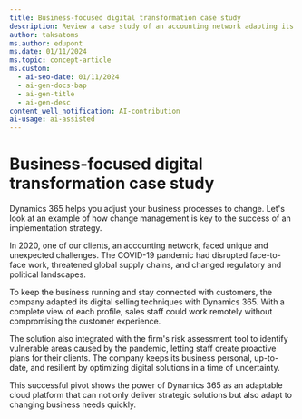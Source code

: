 ```yaml
---
title: Business-focused digital transformation case study
description: Review a case study of an accounting network adapting its digital selling techniques with Dynamics 365 and undergoing a business-focused digital transformation.
author: taksatoms
ms.author: edupont
ms.date: 01/11/2024
ms.topic: concept-article
ms.custom:
  - ai-seo-date: 01/11/2024
  - ai-gen-docs-bap
  - ai-gen-title
  - ai-gen-desc
content_well_notification: AI-contribution
ai-usage: ai-assisted
---
```


# Business-focused digital transformation case study

Dynamics 365 helps you adjust your business processes to change. Let's look at an example of how change management is key to the success of an implementation strategy.

In 2020, one of our clients, an accounting network, faced unique and unexpected challenges. The COVID-19 pandemic had disrupted face-to-face work, threatened global supply chains, and changed regulatory and political landscapes.

To keep the business running and stay connected with customers, the company adapted its digital selling techniques with Dynamics 365. With a complete view of each profile, sales staff could work remotely without compromising the customer experience.

The solution also integrated with the firm's risk assessment tool to identify vulnerable areas caused by the pandemic, letting staff create proactive plans for their clients. The company keeps its business personal, up-to-date, and resilient by optimizing digital solutions in a time of uncertainty.

This successful pivot shows the power of Dynamics 365 as an adaptable cloud platform that can not only deliver strategic solutions but also adapt to changing business needs quickly.
